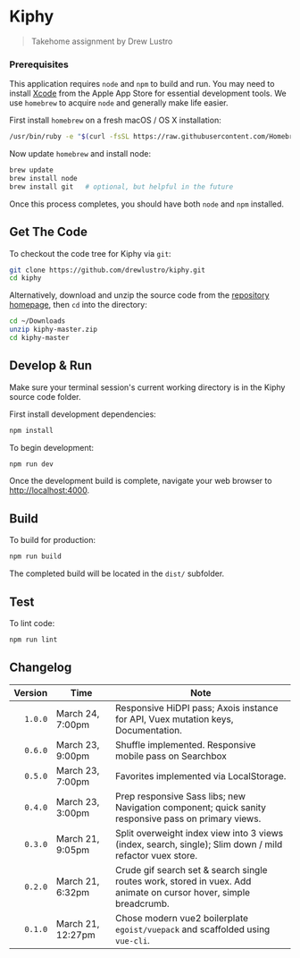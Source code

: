 # Kiphy

> Takehome assignment by Drew Lustro

### Prerequisites

This application requires `node` and `npm` to build and run. You may need to install [Xcode](https://itunes.apple.com/us/app/xcode/id497799835?mt=12) from the Apple App Store for essential development tools. We use `homebrew` to acquire `node` and generally make life easier.

First install `homebrew` on a fresh macOS / OS X installation:

```bash
/usr/bin/ruby -e "$(curl -fsSL https://raw.githubusercontent.com/Homebrew/install/master/install)"
```

Now update `homebrew` and install node:

```bash
brew update
brew install node
brew install git   # optional, but helpful in the future
```

Once this process completes, you should have both `node` and `npm` installed.

## Get The Code

To checkout the code tree for Kiphy via `git`:

```bash
git clone https://github.com/drewlustro/kiphy.git
cd kiphy
```

Alternatively, download and unzip the source code from the [repository homepage](https://github.com/drewlustro/kiphy), then `cd` into the directory:

```bash
cd ~/Downloads
unzip kiphy-master.zip
cd kiphy-master
```

## Develop &amp; Run

Make sure your terminal session's current working directory is in the Kiphy source code folder.

First install development dependencies:

```bash
npm install
```

To begin development:

```bash
npm run dev
```

Once the development build is complete, navigate your web browser to [http://localhost:4000](http://localhost:4000).

## Build

To build for production:

```bash
npm run build
```

The completed build will be located in the `dist/` subfolder.

## Test

To lint code:

```bash
npm run lint
```

## Changelog

Version | Time | Note
----: | ---- | ----
`1.0.0` | March 24, 7:00pm  | Responsive HiDPI pass; Axois instance for API, Vuex mutation keys, Documentation.
`0.6.0` | March 23, 9:00pm  | Shuffle implemented. Responsive mobile pass on Searchbox
`0.5.0` | March 23, 7:00pm | Favorites implemented via LocalStorage.
`0.4.0` | March 23, 3:00pm | Prep responsive Sass libs; new Navigation component; quick sanity responsive pass on primary views.
`0.3.0` | March 21, 9:05pm | Split overweight index view into 3 views (index, search, single); Slim down / mild refactor vuex store.
`0.2.0` | March 21, 6:32pm | Crude gif search set &amp; search single routes work, stored in vuex. Add animate on cursor hover, simple breadcrumb. 
`0.1.0` | March 21, 12:27pm | Chose modern vue2 boilerplate `egoist/vuepack` and scaffolded using `vue-cli`.






